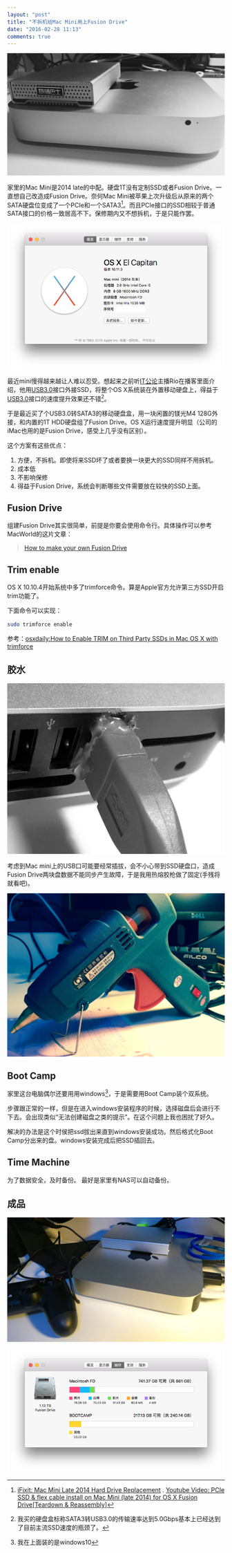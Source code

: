 ```yaml
---
layout: "post"
title: "不拆机给Mac Mini用上Fusion Drive"
date: "2016-02-28 11:13"
comments: true
---
```



![](/images/mac-mni-fusion-drive/IMG_0198.jpg)

家里的Mac Mini是2014 late的中配。硬盘1T没有定制SSD或者Fusion Drive。一直想自己改造成Fusion Drive。奈何Mac Mini被苹果上次升级后从原来的两个SATA硬盘位变成了一个PCIe和一个SATA3[^1]。而且PCIe接口的SSD相较于普通SATA接口的价格一致居高不下。保修期内又不想拆机，于是只能作罢。

![](/images/mac-mni-fusion-drive/info.png)

最近mini慢得越来越让人难以忍受。想起来之前听[IT公论][itgonglun]主播Rio在播客里面介绍，他用[USB3.0][usb3]接口外接SSD，将整个OS X系统装在外置移动硬盘上，得益于[USB3.0][usb3]接口的速度提升效果还不错[^2]。

于是最近买了个USB3.0转SATA3的移动硬盘盒，用一块闲置的镁光M4 128G外接，和内置的1T HDD硬盘组了Fusion Drive。OS X运行速度提升明显（公司的iMac也用的是Fusion Drive，感受上几乎没有区别）。

这个方案有这些优点：

  1. 方便，不拆机。即使将来SSD坏了或者要换一块更大的SSD同样不用拆机。
  2. 成本低
  3. 不影响保修
  4. 得益于Fusion Drive，系统会判断哪些文件需要放在较快的SSD上面。

## Fusion Drive

组建Fusion Drive其实很简单，前提是你要会使用命令行。具体操作可以参考MacWorld的这片文章：

> [How to make your own Fusion Drive](https://www.macworld.com/article/2014011/storage-drives/how-to-make-your-own-fusion-drive.html)

## Trim enable

OS X 10.10.4开始系统中多了trimforce命令。算是Apple官方允许第三方SSD开启trim功能了。

下面命令可以实现：

```bash
sudo trimforce enable
```

参考：[osxdaily:How to Enable TRIM on Third Party SSDs in Mac OS X with trimforce](https://osxdaily.com/2015/10/29/use-trimforce-trim-ssd-mac-os-x/)

## 胶水

![](/images/mac-mni-fusion-drive/IMG_0200.jpg)

考虑到Mac mini上的USB口可能要经常插拔，会不小心带到SSD硬盘口，造成Fusion Drive两块盘数据不能同步产生故障，于是我用热熔胶枪做了固定(手残将就看吧)。

![](/images/mac-mni-fusion-drive/IMG_0199.jpg)

## Boot Camp

家里这台电脑偶尔还要用用windows[^3]，于是需要用Boot Camp装个双系统。

步骤跟正常的一样，但是在进入windows安装程序的时候，选择磁盘后会进行不下去。会出现类似“无法创建磁盘之类的提示”。在这个问题上我也困扰了好久。

解决的办法是这个时侯把ssd拔出来直到windows安装成功。然后格式化Boot Camp分出来的盘。windows安装完成后把SSD插回去。

## Time Machine

为了数据安全，及时备份。
最好是家里有NAS可以自动备份。

## 成品

![](/images/mac-mni-fusion-drive/IMG_0201.jpg)

![](/images/mac-mni-fusion-drive/deviceinfo.png)

[^1]: [iFixit: Mac Mini Late 2014 Hard Drive Replacement](https://zh.ifixit.com/Guide/Mac+Mini+Late+2014+Hard+Drive+Replacement/32815) .     [Youtube Video: PCIe SSD & flex cable install on Mac Mini (late 2014) for OS X Fusion Drive\[Teardown & Reassembly\]](https://www.youtube.com/watch?v=G3MmzNRIkJM)


[^2]: 我买的硬盘盒标称SATA3转USB3.0的传输速率达到5.0Gbps基本上已经达到了目前主流SSD速度的瓶颈了。

[^3]: 我在上面装的是windows10

[feng]: https://bbs.feng.com/read-htm-tid-8976690.html

[itgonglun]: https://ipn.li/itgonglun/

[usb3]: https://zh.wikipedia.org/wiki/USB_3.0

